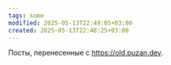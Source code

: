 ```yaml
---
tags: some
modified: 2025-05-13T22:49:05+03:00
created: 2025-05-13T22:48:25+03:00
---
```


Посты, перенесенные с https://old.puzan.dev.
